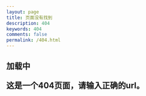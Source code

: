 ```yaml
---
layout: page
title: 页面没有找到
description: 404
keywords: 404
comments: false
permalink: /404.html
---
```


<h2 id="jinrishici-sentence">加载中</span>

<script src="https://sdk.jinrishici.com/v2/browser/jinrishici.js" charset="utf-8"></script>



这是一个**404**页面，请输入正确的url。